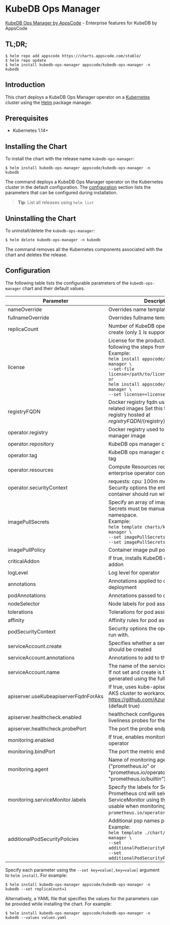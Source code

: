# KubeDB Ops Manager

[KubeDB Ops Manager by AppsCode](https://github.com/kubedb) - Enterprise features for KubeDB by AppsCode

## TL;DR;

```console
$ helm repo add appscode https://charts.appscode.com/stable/
$ helm repo update
$ helm install kubedb-ops-manager appscode/kubedb-ops-manager -n kubedb
```

## Introduction

This chart deploys a KubeDB Ops Manager operator on a [Kubernetes](http://kubernetes.io) cluster using the [Helm](https://helm.sh) package manager.

## Prerequisites

- Kubernetes 1.14+

## Installing the Chart

To install the chart with the release name `kubedb-ops-manager`:

```console
$ helm install kubedb-ops-manager appscode/kubedb-ops-manager -n kubedb
```

The command deploys a KubeDB Ops Manager operator on the Kubernetes cluster in the default configuration. The [configuration](#configuration) section lists the parameters that can be configured during installation.

> **Tip**: List all releases using `helm list`

## Uninstalling the Chart

To uninstall/delete the `kubedb-ops-manager`:

```console
$ helm delete kubedb-ops-manager -n kubedb
```

The command removes all the Kubernetes components associated with the chart and deletes the release.

## Configuration

The following table lists the configurable parameters of the `kubedb-ops-manager` chart and their default values.

|              Parameter               |                                                                                                                                                                                  Description                                                                                                                                                                                   |                  Default                  |
|--------------------------------------|--------------------------------------------------------------------------------------------------------------------------------------------------------------------------------------------------------------------------------------------------------------------------------------------------------------------------------------------------------------------------------|-------------------------------------------|
| nameOverride                         | Overrides name template                                                                                                                                                                                                                                                                                                                                                        | <code>""</code>                           |
| fullnameOverride                     | Overrides fullname template                                                                                                                                                                                                                                                                                                                                                    | <code>""</code>                           |
| replicaCount                         | Number of KubeDB operator replicas to create (only 1 is supported)                                                                                                                                                                                                                                                                                                             | <code>1</code>                            |
| license                              | License for the product. Get a license by following the steps from [here](https://stash.run/docs/latest/setup/install/enterprise#get-a-trial-license). <br> Example: <br> `helm install appscode/kubedb-ops-manager \` <br> `--set-file license=/path/to/license/file` <br> `or` <br> `helm install appscode/kubedb-ops-manager \` <br> `--set license=<license file content>` | <code>""</code>                           |
| registryFQDN                         | Docker registry fqdn used to pull KubeDB related images Set this to use docker registry hosted at ${registryFQDN}/${registry}/${image}                                                                                                                                                                                                                                         | <code>""</code>                           |
| operator.registry                    | Docker registry used to pull KubeDB ops manager image                                                                                                                                                                                                                                                                                                                          | <code>kubedb</code>                       |
| operator.repository                  | KubeDB ops manager container image                                                                                                                                                                                                                                                                                                                                             | <code>kubedb-enterprise</code>            |
| operator.tag                         | KubeDB ops manager container image tag                                                                                                                                                                                                                                                                                                                                         | <code>v0.11.0</code>                      |
| operator.resources                   | Compute Resources required by the enterprise operator container                                                                                                                                                                                                                                                                                                                | <code>{}</code>                           |
| operator.securityContext             | requests: cpu: 100m memory: 128Mi Security options the enterprise operator container should run with                                                                                                                                                                                                                                                                           | <code>{}</code>                           |
| imagePullSecrets                     | Specify an array of imagePullSecrets. Secrets must be manually created in the namespace. <br> Example: <br> `helm template charts/kubedb-ops-manager \` <br> `--set imagePullSecrets[0].name=sec0 \` <br> `--set imagePullSecrets[1].name=sec1`                                                                                                                                | <code>[]</code>                           |
| imagePullPolicy                      | Container image pull policy                                                                                                                                                                                                                                                                                                                                                    | <code>IfNotPresent</code>                 |
| criticalAddon                        | If true, installs KubeDB operator as critical addon                                                                                                                                                                                                                                                                                                                            | <code>false</code>                        |
| logLevel                             | Log level for operator                                                                                                                                                                                                                                                                                                                                                         | <code>3</code>                            |
| annotations                          | Annotations applied to operator deployment                                                                                                                                                                                                                                                                                                                                     | <code>{}</code>                           |
| podAnnotations                       | Annotations passed to operator pod(s).                                                                                                                                                                                                                                                                                                                                         | <code>{}</code>                           |
| nodeSelector                         | Node labels for pod assignment                                                                                                                                                                                                                                                                                                                                                 | <code>{"kubernetes.io/os":"linux"}</code> |
| tolerations                          | Tolerations for pod assignment                                                                                                                                                                                                                                                                                                                                                 | <code>[]</code>                           |
| affinity                             | Affinity rules for pod assignment                                                                                                                                                                                                                                                                                                                                              | <code>{}</code>                           |
| podSecurityContext                   | Security options the operator pod should run with.                                                                                                                                                                                                                                                                                                                             | <code>{}</code>                           |
| serviceAccount.create                | Specifies whether a service account should be created                                                                                                                                                                                                                                                                                                                          | <code>true</code>                         |
| serviceAccount.annotations           | Annotations to add to the service account                                                                                                                                                                                                                                                                                                                                      | <code>{}</code>                           |
| serviceAccount.name                  | The name of the service account to use. If not set and create is true, a name is generated using the fullname template                                                                                                                                                                                                                                                         | <code></code>                             |
| apiserver.useKubeapiserverFqdnForAks | If true, uses kube-apiserver FQDN for AKS cluster to workaround https://github.com/Azure/AKS/issues/522 (default true)                                                                                                                                                                                                                                                         | <code>true</code>                         |
| apiserver.healthcheck.enabled        | healthcheck configures the readiness and liveliness probes for the operator pod.                                                                                                                                                                                                                                                                                               | <code>true</code>                         |
| apiserver.healthcheck.probePort      | The port the probe endpoint binds to                                                                                                                                                                                                                                                                                                                                           | <code>8081</code>                         |
| monitoring.enabled                   | If true, enables monitoring KubeDB operator                                                                                                                                                                                                                                                                                                                                    | <code>false</code>                        |
| monitoring.bindPort                  | The port the metric endpoint binds to                                                                                                                                                                                                                                                                                                                                          | <code>8080</code>                         |
| monitoring.agent                     | Name of monitoring agent ("prometheus.io" or "prometheus.io/operator" or "prometheus.io/builtin")                                                                                                                                                                                                                                                                              | <code>""</code>                           |
| monitoring.serviceMonitor.labels     | Specify the labels for ServiceMonitor. Prometheus crd will select ServiceMonitor using these labels. Only usable when monitoring agent is `prometheus.io/operator`.                                                                                                                                                                                                            | <code>{}</code>                           |
| additionalPodSecurityPolicies        | Additional psp names passed to operator <br> Example: <br> `helm template ./chart/kubedb-ops-manager \` <br> `--set additionalPodSecurityPolicies[0]=abc \` <br> `--set additionalPodSecurityPolicies[1]=xyz`                                                                                                                                                                  | <code>[]</code>                           |


Specify each parameter using the `--set key=value[,key=value]` argument to `helm install`. For example:

```console
$ helm install kubedb-ops-manager appscode/kubedb-ops-manager -n kubedb --set replicaCount=1
```

Alternatively, a YAML file that specifies the values for the parameters can be provided while
installing the chart. For example:

```console
$ helm install kubedb-ops-manager appscode/kubedb-ops-manager -n kubedb --values values.yaml
```
